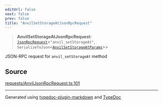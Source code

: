 ```yaml
---
editUrl: false
next: false
prev: false
title: "AnvilSetStorageAtJsonRpcRequest"
---
```


> **AnvilSetStorageAtJsonRpcRequest**: [`JsonRpcRequest`](/generated/type-aliases/jsonrpcrequest/)\<`"anvil_setStorageAt"`, `SerializeToJson`\<[`AnvilSetStorageAtParams`](/generated/type-aliases/anvilsetstorageatparams/)\>\>

JSON-RPC request for `anvil_setStorageAt` method

## Source

[requests/AnvilJsonRpcRequest.ts:101](https://github.com/evmts/tevm-monorepo/blob/main/vm/api/src/requests/AnvilJsonRpcRequest.ts#L101)

***
Generated using [typedoc-plugin-markdown](https://www.npmjs.com/package/typedoc-plugin-markdown) and [TypeDoc](https://typedoc.org/)
